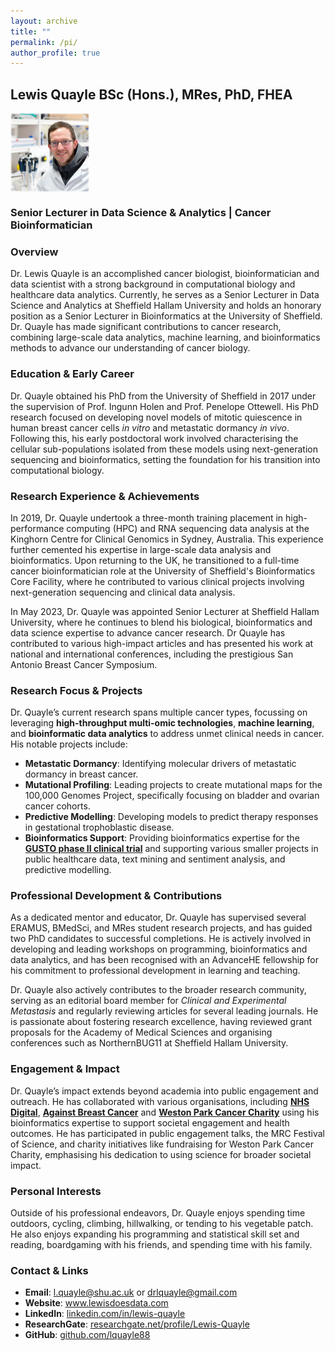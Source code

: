```yaml
---
layout: archive
title: ""
permalink: /pi/
author_profile: true
---
```


## **Lewis Quayle** BSc (Hons.), MRes, PhD, FHEA

<img src="/images/lquayle.png" width="25%" style="display: block; margin: 0 left;">

### **Senior Lecturer in Data Science & Analytics | Cancer Bioinformatician**

### **Overview**
Dr. Lewis Quayle is an accomplished cancer biologist, bioinformatician and data scientist with a strong background in computational biology and healthcare data analytics. Currently, he serves as a Senior Lecturer in Data Science and Analytics at Sheffield Hallam University and holds an honorary position as a Senior Lecturer in Bioinformatics at the University of Sheffield. Dr. Quayle has made significant contributions to cancer research, combining large-scale data analytics, machine learning, and bioinformatics methods to advance our understanding of cancer biology.

### **Education & Early Career**
Dr. Quayle obtained his PhD from the University of Sheffield in 2017 under the supervision of Prof. Ingunn Holen and Prof. Penelope Ottewell. His PhD research focused on developing novel models of mitotic quiescence in human breast cancer cells *in vitro* and metastatic dormancy *in vivo*. Following this, his early postdoctoral work involved characterising the cellular sub-populations isolated from these models using next-generation sequencing and bioinformatics, setting the foundation for his transition into computational biology.

### **Research Experience & Achievements**
In 2019, Dr. Quayle undertook a three-month training placement in high-performance computing (HPC) and RNA sequencing data analysis at the Kinghorn Centre for Clinical Genomics in Sydney, Australia. This experience further cemented his expertise in large-scale data analysis and bioinformatics. Upon returning to the UK, he transitioned to a full-time cancer bioinformatician role at the University of Sheffield's Bioinformatics Core Facility, where he contributed to various clinical projects involving next-generation sequencing and clinical data analysis.

In May 2023, Dr. Quayle was appointed Senior Lecturer at Sheffield Hallam University, where he continues to blend his biological, bioinformatics and data science expertise to advance cancer research. Dr Quayle has contributed to various high-impact articles and has presented his work at national and international conferences, including the prestigious San Antonio Breast Cancer Symposium.

### **Research Focus & Projects**
Dr. Quayle’s current research spans multiple cancer types, focussing on leveraging **high-throughput multi-omic technologies**, **machine learning**, and **bioinformatic data analytics** to address unmet clinical needs in cancer. His notable projects include:

- **Metastatic Dormancy**: Identifying molecular drivers of metastatic dormancy in breast cancer.
- **Mutational Profiling**: Leading projects to create mutational maps for the 100,000 Genomes Project, specifically focusing on bladder and ovarian cancer cohorts.
- **Predictive Modelling**: Developing models to predict therapy responses in gestational trophoblastic disease.
- **Bioinformatics Support**: Providing bioinformatics expertise for the <a href="https://fundingawards.nihr.ac.uk/award/NIHR128103" target="_blank">**GUSTO phase II clinical trial**</a> and supporting various smaller projects in public healthcare data, text mining and sentiment analysis, and predictive modelling.

### **Professional Development & Contributions**
As a dedicated mentor and educator, Dr. Quayle has supervised several ERAMUS, BMedSci, and MRes student research projects, and has guided two PhD candidates to successful completions. He is actively involved in developing and leading workshops on programming, bioinformatics and data analytics, and has been recognised with an AdvanceHE fellowship for his commitment to professional development in learning and teaching.

Dr. Quayle also actively contributes to the broader research community, serving as an editorial board member for *Clinical and Experimental Metastasis* and regularly reviewing articles for several leading journals. He is passionate about fostering research excellence, having reviewed grant proposals for the Academy of Medical Sciences and organising conferences such as NorthernBUG11 at Sheffield Hallam University.

### **Engagement & Impact**
Dr. Quayle’s impact extends beyond academia into public engagement and outreach. He has collaborated with various organisations, including <a href="https://digital.nhs.uk/" target="_blank">**NHS Digital**</a>, <a href="https://www.againstbreastcancer.org.uk/" target="_blank">**Against Breast Cancer**</a> and <a href="https://www.westonpark.org.uk/" target="_blank">**Weston Park Cancer Charity**</a> using his bioinformatics expertise to support societal engagement and health outcomes. He has participated in public engagement talks, the MRC Festival of Science, and charity initiatives like fundraising for Weston Park Cancer Charity, emphasising his dedication to using science for broader societal impact.

### **Personal Interests**
Outside of his professional endeavors, Dr. Quayle enjoys spending time outdoors, cycling, climbing, hillwalking, or tending to his vegetable patch. He also enjoys expanding his programming and statistical skill set and reading, boardgaming with his friends, and spending time with his family.

### **Contact & Links**
- **Email**: [l.quayle@shu.ac.uk](mailto:l.quayle@shu.ac.uk) or [drlquayle@gmail.com](mailto:drlquayle@gmail.com)
- **Website**: <a href="https://www.lewisdoesdata.com/" target="_blank">www.lewisdoesdata.com</a>
- **LinkedIn**: <a href="https://www.linkedin.com/in/lewis-quayle" target="_blank">linkedin.com/in/lewis-quayle</a>
- **ResearchGate**: <a href="https://www.researchgate.net/profile/Lewis-Quayle" target="_blank">researchgate.net/profile/Lewis-Quayle</a>
- **GitHub**: <a href="https://github.com/lquayle88" target="_blank">github.com/lquayle88</a>